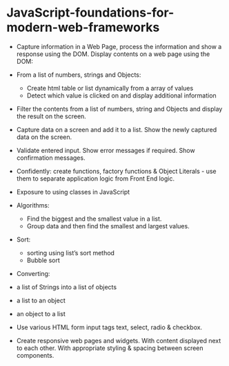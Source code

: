 # JavaScript-foundations-for-modern-web-frameworks


* Capture information in a Web Page, process the information and show a response using the DOM.
Display contents on a web page using the DOM: 

* From a list of numbers, strings and Objects:
  * Create html table or list dynamically from a array of values
  * Detect which value is clicked on and display additional information

* Filter the contents from a list of numbers, string and Objects and display the result on the screen.

* Capture data on a screen and add it to a list. Show the newly captured data on the screen.

* Validate entered input. Show error messages if required. Show confirmation messages.
* Confidently: create functions, factory functions & Object Literals - use them to separate application logic from Front End logic.
* Exposure to using classes in JavaScript

* Algorithms:

  * Find the biggest and the smallest value in a list.
  * Group data and then find the smallest and largest values.

* Sort:

  * sorting using list’s sort method
  * Bubble sort

* Converting:

 * a list of Strings into a list of objects
 * a list to an object
 * an object to a list

* Use various HTML form input tags text, select, radio & checkbox.
* Create responsive web pages and widgets. With content displayed next to each other. With appropriate styling & spacing between screen components.
